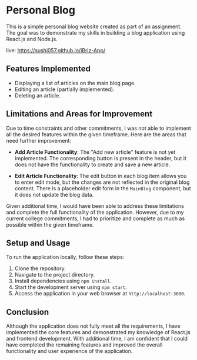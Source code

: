 # Personal Blog

This is a simple personal blog website created as part of an assignment. The goal was to demonstrate my skills in building a blog application using React.js and Node.js.

live: https://sushi057.github.io/iBriz-App/

## Features Implemented

- Displaying a list of articles on the main blog page.
- Editing an article (partially implemented).
- Deleting an article.

## Limitations and Areas for Improvement

Due to time constraints and other commitments, I was not able to implement all the desired features within the given timeframe. Here are the areas that need further improvement:

- **Add Article Functionality**: The "Add new article" feature is not yet implemented. The corresponding button is present in the header, but it does not have the functionality to create and save a new article.

- **Edit Article Functionality**: The edit button in each blog item allows you to enter edit mode, but the changes are not reflected in the original blog content. There is a placeholder edit form in the `MainBlog` component, but it does not update the blog data.

Given additional time, I would have been able to address these limitations and complete the full functionality of the application. However, due to my current college commitments, I had to prioritize and complete as much as possible within the given timeframe.

## Setup and Usage

To run the application locally, follow these steps:

1. Clone the repository.
2. Navigate to the project directory.
3. Install dependencies using `npm install`.
4. Start the development server using `npm start`.
5. Access the application in your web browser at `http://localhost:3000`.

## Conclusion

Although the application does not fully meet all the requirements, I have implemented the core features and demonstrated my knowledge of React.js and frontend development. With additional time, I am confident that I could have completed the remaining features and improved the overall functionality and user experience of the application.
